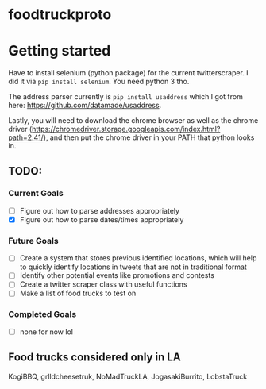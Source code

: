 # foodtruckproto

# Getting started
Have to install selenium (python package) for the current twitterscraper. I did
it via `pip install selenium`. You need python 3 tho.

The address parser currently is `pip install usaddress` which I got from here: 
https://github.com/datamade/usaddress.

Lastly, you will need to download the chrome browser as well as the chrome 
driver (https://chromedriver.storage.googleapis.com/index.html?path=2.41/), and then put the chrome driver in your PATH that python looks in.

## TODO:
### Current Goals
- [ ] Figure out how to parse addresses appropriately
- [x] Figure out how to parse dates/times appropriately

### Future Goals
- [ ] Create a system that stores previous identified locations, which will help
to quickly identify locations in tweets that are not in traditional format
- [ ] Identify other potential events like promotions and contests
- [ ] Create a twitter scraper class with useful functions
- [ ] Make a list of food trucks to test on

### Completed Goals
- [ ] none for now lol

## Food trucks considered only in LA
KogiBBQ, grlldcheesetruk, NoMadTruckLA, JogasakiBurrito, LobstaTruck